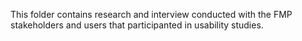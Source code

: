 This folder contains research and interview conducted with the FMP stakeholders and users that participanted in usability studies.
